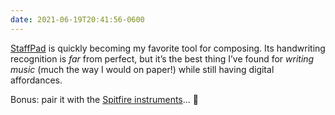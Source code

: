 ```yaml
---
date: 2021-06-19T20:41:56-0600
---
```


[StaffPad] is quickly becoming my favorite tool for composing. Its handwriting recognition is *far* from perfect, but it’s the best thing I’ve found for *writing music* (much the way I would on paper!) while still having digital affordances.

Bonus: pair it with the [Spitfire instruments][sso]… 🤩

[StaffPad]: https://www.staffpad.net
[sso]: https://www.spitfireaudio.com/shop/a-z/spitfire-symphony-orchestra/